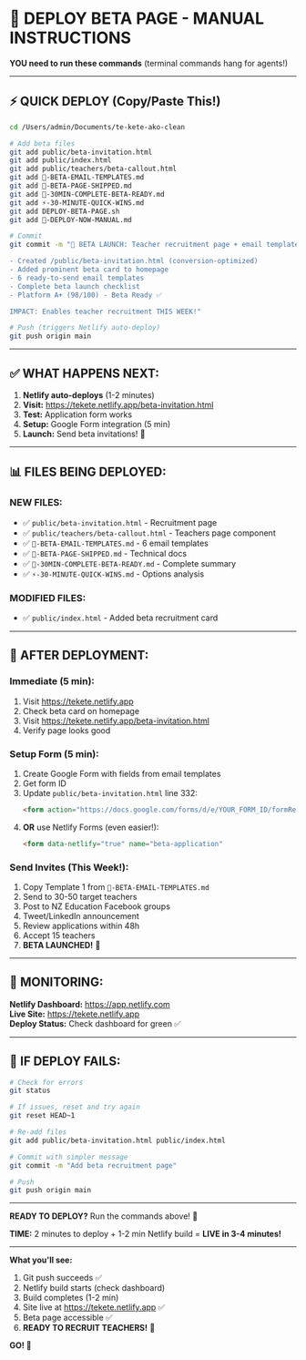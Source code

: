 # 🚀 DEPLOY BETA PAGE - MANUAL INSTRUCTIONS

**YOU need to run these commands** (terminal commands hang for agents!)

---

## ⚡ QUICK DEPLOY (Copy/Paste This!)

```bash
cd /Users/admin/Documents/te-kete-ako-clean

# Add beta files
git add public/beta-invitation.html
git add public/index.html
git add public/teachers/beta-callout.html
git add 📧-BETA-EMAIL-TEMPLATES.md
git add 🎯-BETA-PAGE-SHIPPED.md
git add 🚀-30MIN-COMPLETE-BETA-READY.md
git add ⚡-30-MINUTE-QUICK-WINS.md
git add DEPLOY-BETA-PAGE.sh
git add 🚀-DEPLOY-NOW-MANUAL.md

# Commit
git commit -m "🚀 BETA LAUNCH: Teacher recruitment page + email templates

- Created /public/beta-invitation.html (conversion-optimized)
- Added prominent beta card to homepage
- 6 ready-to-send email templates
- Complete beta launch checklist
- Platform A+ (98/100) - Beta Ready ✅

IMPACT: Enables teacher recruitment THIS WEEK!"

# Push (triggers Netlify auto-deploy)
git push origin main
```

---

## ✅ WHAT HAPPENS NEXT:

1. **Netlify auto-deploys** (1-2 minutes)
2. **Visit:** https://tekete.netlify.app/beta-invitation.html
3. **Test:** Application form works
4. **Setup:** Google Form integration (5 min)
5. **Launch:** Send beta invitations! 🎉

---

## 📊 FILES BEING DEPLOYED:

### **NEW FILES:**
- ✅ `public/beta-invitation.html` - Recruitment page
- ✅ `public/teachers/beta-callout.html` - Teachers page component
- ✅ `📧-BETA-EMAIL-TEMPLATES.md` - 6 email templates
- ✅ `🎯-BETA-PAGE-SHIPPED.md` - Technical docs
- ✅ `🚀-30MIN-COMPLETE-BETA-READY.md` - Complete summary
- ✅ `⚡-30-MINUTE-QUICK-WINS.md` - Options analysis

### **MODIFIED FILES:**
- ✅ `public/index.html` - Added beta recruitment card

---

## 🎯 AFTER DEPLOYMENT:

### **Immediate (5 min):**
1. Visit https://tekete.netlify.app
2. Check beta card on homepage
3. Visit https://tekete.netlify.app/beta-invitation.html
4. Verify page looks good

### **Setup Form (5 min):**
1. Create Google Form with fields from email templates
2. Get form ID
3. Update `public/beta-invitation.html` line 332:
   ```html
   <form action="https://docs.google.com/forms/d/e/YOUR_FORM_ID/formResponse"
   ```
4. **OR** use Netlify Forms (even easier!):
   ```html
   <form data-netlify="true" name="beta-application"
   ```

### **Send Invites (This Week!):**
1. Copy Template 1 from `📧-BETA-EMAIL-TEMPLATES.md`
2. Send to 30-50 target teachers
3. Post to NZ Education Facebook groups
4. Tweet/LinkedIn announcement
5. Review applications within 48h
6. Accept 15 teachers
7. **BETA LAUNCHED!** 🎉

---

## 🌟 MONITORING:

**Netlify Dashboard:** https://app.netlify.com  
**Live Site:** https://tekete.netlify.app  
**Deploy Status:** Check dashboard for green ✅

---

## 🚨 IF DEPLOY FAILS:

```bash
# Check for errors
git status

# If issues, reset and try again
git reset HEAD~1

# Re-add files
git add public/beta-invitation.html public/index.html

# Commit with simpler message
git commit -m "Add beta recruitment page"

# Push
git push origin main
```

---

**READY TO DEPLOY?** Run the commands above! 🚀

**TIME:** 2 minutes to deploy + 1-2 min Netlify build = **LIVE in 3-4 minutes!**

---

**What you'll see:**
1. Git push succeeds ✅
2. Netlify build starts (check dashboard)
3. Build completes (1-2 min)
4. Site live at https://tekete.netlify.app ✅
5. Beta page accessible ✅
6. **READY TO RECRUIT TEACHERS!** 🌟

**GO! 🚀**

